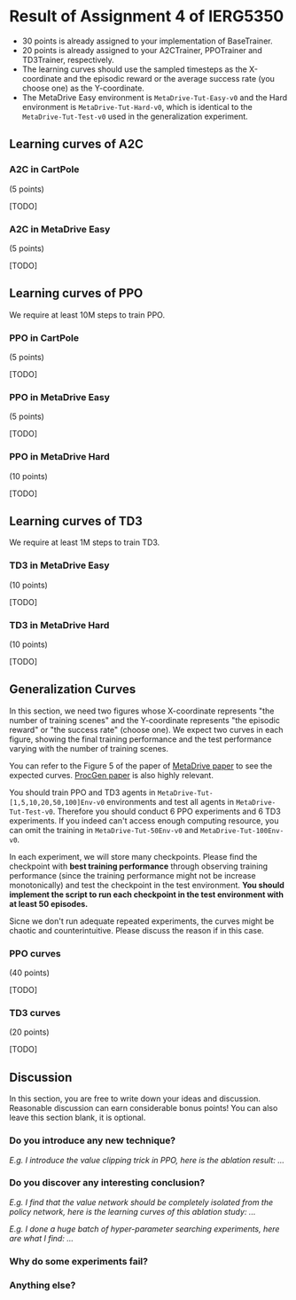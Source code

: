 # Result of Assignment 4 of IERG5350

* 30 points is already assigned to your implementation of BaseTrainer.
* 20 points is already assigned to your A2CTrainer, PPOTrainer and TD3Trainer, respectively.
* The learning curves should use the sampled timesteps as the X-coordinate and the episodic reward or the average success rate (you choose one) as the Y-coordinate.
* The MetaDrive Easy environment is `MetaDrive-Tut-Easy-v0` and the Hard environment is `MetaDrive-Tut-Hard-v0`, which is identical to the `MetaDrive-Tut-Test-v0` used in the generalization experiment.



## Learning curves of A2C

### A2C in CartPole

(5 points)

[TODO]



### A2C in MetaDrive Easy

(5 points)

[TODO]




## Learning curves of PPO

We require at least 10M steps to train PPO.



### PPO in CartPole

(5 points)

[TODO]



###  PPO in MetaDrive Easy

(5 points)

[TODO]



### PPO in MetaDrive Hard

(10 points)

[TODO]




## Learning curves of TD3

We require at least 1M steps to train TD3.


### TD3 in MetaDrive Easy

(10 points)

[TODO]




### TD3 in MetaDrive Hard

(10 points)

[TODO]




## Generalization Curves

In this section, we need two figures whose X-coordinate represents "the number of training scenes" and the Y-coordinate 
represents "the episodic reward" or "the success rate" (choose one). 
We expect two curves in each figure, showing the final training performance and 
the test performance varying with the number of training scenes. 

You can refer to the Figure 5 of the paper of  [MetaDrive paper](https://arxiv.org/pdf/2109.12674.pdf) 
to see the expected curves. [ProcGen paper](http://proceedings.mlr.press/v97/cobbe19a/cobbe19a.pdf) is also highly relevant.

You should train PPO and TD3 agents in `MetaDrive-Tut-[1,5,10,20,50,100]Env-v0` environments and test all agents in `MetaDrive-Tut-Test-v0`. Therefore you should conduct 6 PPO experiments and 6 TD3 experiments. If you indeed can't access enough computing resource, you can omit the training in `MetaDrive-Tut-50Env-v0` and `MetaDrive-Tut-100Env-v0`.

In each experiment, we will store many checkpoints. Please find the checkpoint with **best training performance** through observing training performance (since the training performance might not be increase monotonically) and test the checkpoint in the test environment. **You should implement the script to run each checkpoint in the test environment with at least 50 episodes.**

Sicne we don't run adequate repeated experiments, the curves might be chaotic and counterintuitive. Please discuss the reason if in this case.


### PPO curves

(40 points)

[TODO]


### TD3 curves

(20 points)

[TODO]



## Discussion

In this section, you are free to write down your ideas and discussion. Reasonable discussion can earn considerable bonus points! You can also leave this section blank, it is optional.

### Do you introduce any new technique?

*E.g. I introduce the value clipping trick in PPO, here is the ablation result: ...*





### Do you discover any interesting conclusion?

*E.g. I find that the value network should be completely isolated from the policy network, here is the learning curves of this ablation study: ...*

*E.g. I done a huge batch of hyper-parameter searching experiments, here are what I find: ...*





### Why do some experiments fail?







### Anything else?






